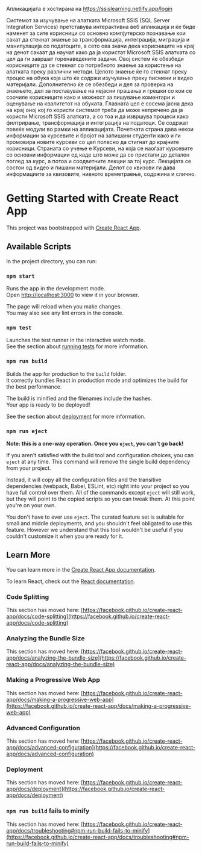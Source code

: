 Апликацијата е хостирана на https://ssislearning.netlify.app/login

Системот за изучување на алатката Microsoft SSIS (SQL Server Integration Services) претставува интерактивна веб апликација и ќе биде наменет за сите корисници со основно компјутерско познавање кои сакат да стекнат знаење за трансформација, интеграција, миграција и манипулација со податоците, а сето ова значи дека корисниците на крај на денот сакаат да научат како да ја користат Microsoft SSIS алатката со цел да ги завршат горенаведените задачи. Овој систем ќе обезбеди корисниците да се стекнат со потребното знаење за користење на алатката преку различни методи. Целото знаење ќе го стекнат преку процес на обука која што ќе содржи изучување преку писмени и видео материјали. Дополнително ќе се обезбеди и дел за проверка на знаењето, дел за поставување на нејасни прашања и грешки со кои се соочиле корисниците како и можност за пишување коментари и оценување на квалитетот на обуката. Главната цел е сосема јасна дека на крај оној кој го користи системот треба да може непречено да ја користи Microsoft SSIS алатката, а со тоа и да извршува процеси како филтрирање, трансформација и интеграција на податоци. Се содржат повеќе модули во рамки на апликацијата. Почетната страна дава некои информации за курсевите и бројот на запишани студенти како и ги промовира новите курсеви со цел полесно да стигнат до крајните корисници. Страната со учење е Курсеви, на која се наоѓаат курсевите со основни информации од каде што може да се пристапи до детален поглед за курс, а потоа и соодветните лекции за тој курс. Лекцијата се состои од видео и пишани материјали. Делот со квизови ги дава информациите за квизовите, нивното времетраење, содржина и слично.

# Getting Started with Create React App

This project was bootstrapped with [Create React App](https://github.com/facebook/create-react-app).

## Available Scripts

In the project directory, you can run:

### `npm start`

Runs the app in the development mode.\
Open [http://localhost:3000](http://localhost:3000) to view it in your browser.

The page will reload when you make changes.\
You may also see any lint errors in the console.

### `npm test`

Launches the test runner in the interactive watch mode.\
See the section about [running tests](https://facebook.github.io/create-react-app/docs/running-tests) for more information.

### `npm run build`

Builds the app for production to the `build` folder.\
It correctly bundles React in production mode and optimizes the build for the best performance.

The build is minified and the filenames include the hashes.\
Your app is ready to be deployed!

See the section about [deployment](https://facebook.github.io/create-react-app/docs/deployment) for more information.

### `npm run eject`

**Note: this is a one-way operation. Once you `eject`, you can't go back!**

If you aren't satisfied with the build tool and configuration choices, you can `eject` at any time. This command will remove the single build dependency from your project.

Instead, it will copy all the configuration files and the transitive dependencies (webpack, Babel, ESLint, etc) right into your project so you have full control over them. All of the commands except `eject` will still work, but they will point to the copied scripts so you can tweak them. At this point you're on your own.

You don't have to ever use `eject`. The curated feature set is suitable for small and middle deployments, and you shouldn't feel obligated to use this feature. However we understand that this tool wouldn't be useful if you couldn't customize it when you are ready for it.

## Learn More

You can learn more in the [Create React App documentation](https://facebook.github.io/create-react-app/docs/getting-started).

To learn React, check out the [React documentation](https://reactjs.org/).

### Code Splitting

This section has moved here: [https://facebook.github.io/create-react-app/docs/code-splitting](https://facebook.github.io/create-react-app/docs/code-splitting)

### Analyzing the Bundle Size

This section has moved here: [https://facebook.github.io/create-react-app/docs/analyzing-the-bundle-size](https://facebook.github.io/create-react-app/docs/analyzing-the-bundle-size)

### Making a Progressive Web App

This section has moved here: [https://facebook.github.io/create-react-app/docs/making-a-progressive-web-app](https://facebook.github.io/create-react-app/docs/making-a-progressive-web-app)

### Advanced Configuration

This section has moved here: [https://facebook.github.io/create-react-app/docs/advanced-configuration](https://facebook.github.io/create-react-app/docs/advanced-configuration)

### Deployment

This section has moved here: [https://facebook.github.io/create-react-app/docs/deployment](https://facebook.github.io/create-react-app/docs/deployment)

### `npm run build` fails to minify

This section has moved here: [https://facebook.github.io/create-react-app/docs/troubleshooting#npm-run-build-fails-to-minify](https://facebook.github.io/create-react-app/docs/troubleshooting#npm-run-build-fails-to-minify)
